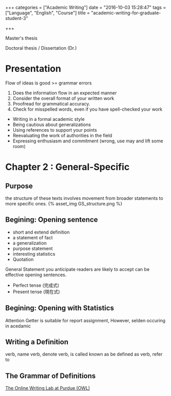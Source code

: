 +++
categories = ["Academic Writing"]
date = "2016-10-03 15:28:47"
tags = ["Language", "English", "Course"]
title = "academic-writing-for-graduate-student-3"

+++

Master's thesis 

Doctoral thesis / Dissertation (Dr.)


# Presentation

Flow of ideas is good >= grammar errors

1. Does the information flow in an expected manner
2. Consider the overall format of your written work
3. Proofread for grammatical accuracy.
4. Check for misspelled words, even if you have spell-checked your work




- Writing in a formal academic style
- Being cautious about generalizations
- Using references to support your points
- Reevaluating the work of authorities in the field
- Expressing enthusiasm and commitment (wrong, use may and lift some room)




# Chapter 2 : General-Specific 

## Purpose
the structure of these texts involves movement from broader statements to more specific ones.
{% asset_img GS_structure.png %}

## Begining: Opening sentence

- short and extend definition
- a statement of fact
- a generalization 
- purpose statement
- interesting statistics
- Quotation

General Statement
you anticipate readers are likely to accept can be effective opening sentences.

- Perfect tense (完成式)
- Present tense (現在式)

## Begining: Opening with Statistics

Attention Getter is suitable for report assignment, However, selden occuring in acedamic 

## Writing a Definition

verb, name
verb, denote
verb, is called
known as
be defined as
verb, refer to


## The Grammar of Definitions


[The Online Writing Lab at Purdue (OWL)](https://owl.english.purdue.edu/)

